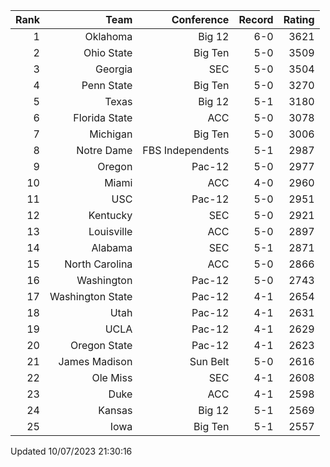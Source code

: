 | Rank  | Team                 | Conference           | Record   | Rating |
| ---:  | ---:                 | ---:                 | ---:     | ---:   |
| 1     | Oklahoma             | Big 12               | 6-0      | 3621   |
| 2     | Ohio State           | Big Ten              | 5-0      | 3509   |
| 3     | Georgia              | SEC                  | 5-0      | 3504   |
| 4     | Penn State           | Big Ten              | 5-0      | 3270   |
| 5     | Texas                | Big 12               | 5-1      | 3180   |
| 6     | Florida State        | ACC                  | 5-0      | 3078   |
| 7     | Michigan             | Big Ten              | 5-0      | 3006   |
| 8     | Notre Dame           | FBS Independents     | 5-1      | 2987   |
| 9     | Oregon               | Pac-12               | 5-0      | 2977   |
| 10    | Miami                | ACC                  | 4-0      | 2960   |
| 11    | USC                  | Pac-12               | 5-0      | 2951   |
| 12    | Kentucky             | SEC                  | 5-0      | 2921   |
| 13    | Louisville           | ACC                  | 5-0      | 2897   |
| 14    | Alabama              | SEC                  | 5-1      | 2871   |
| 15    | North Carolina       | ACC                  | 5-0      | 2866   |
| 16    | Washington           | Pac-12               | 5-0      | 2743   |
| 17    | Washington State     | Pac-12               | 4-1      | 2654   |
| 18    | Utah                 | Pac-12               | 4-1      | 2631   |
| 19    | UCLA                 | Pac-12               | 4-1      | 2629   |
| 20    | Oregon State         | Pac-12               | 4-1      | 2623   |
| 21    | James Madison        | Sun Belt             | 5-0      | 2616   |
| 22    | Ole Miss             | SEC                  | 4-1      | 2608   |
| 23    | Duke                 | ACC                  | 4-1      | 2598   |
| 24    | Kansas               | Big 12               | 5-1      | 2569   |
| 25    | Iowa                 | Big Ten              | 5-1      | 2557   |

Updated 10/07/2023 21:30:16

